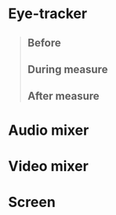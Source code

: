 # Eye-tracker
> ## Before
> ## During measure
> ## After measure
# Audio mixer
# Video mixer
# Screen
